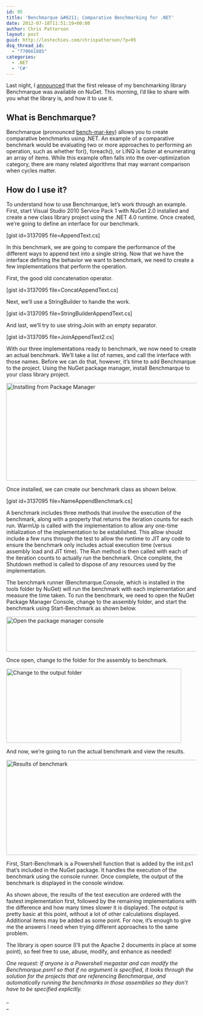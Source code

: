 ```yaml
---
id: 95
title: 'Benchmarque &#8211; Comparative Benchmarking for .NET'
date: 2012-07-18T11:51:19+00:00
author: Chris Patterson
layout: post
guid: http://lostechies.com/chrispatterson/?p=95
dsq_thread_id:
  - "770661885"
categories:
  - .NET
  - 'C#'
---
```

Last night, I [announced](https://twitter.com/phatboyg/status/225429499758641152) that the first release of my benchmarking library Benchmarque was available on NuGet. This morning, I&#8217;d like to share with you what the library is, and how it to use it.

## What is Benchmarque?

Benchmarque (pronounced [bench-mar-key](http://www.bizmarkie.com/)) allows you to create comparative benchmarks using .NET. An example of a comparative benchmark would be evaluating two or more approaches to performing an operation, such as whether for(), foreach(), or LINQ is faster at enumerating an array of items. While this example often falls into the over-optimization category, there are many related algorithms that may warrant comparison when cycles matter.

## How do I use it?

To understand how to use Benchmarque, let&#8217;s work through an example. First, start Visual Studio 2010 Service Pack 1 with NuGet 2.0 installed and create a new class library project using the .NET 4.0 runtime. Once created, we&#8217;re going to define an interface for our benchmark.

[gist id=3137095 file=AppendText.cs]

In this benchmark, we are going to compare the performance of the different ways to append text into a single string. Now that we have the interface defining the behavior we want to benchmark, we need to create a few implementations that perform the operation.

First, the good old concatenation operator.

[gist id=3137095 file=ConcatAppendText.cs]

Next, we&#8217;ll use a StringBuilder to handle the work.

[gist id=3137095 file=StringBuilderAppendText.cs]

And last, we&#8217;ll try to use string.Join with an empty separator.

[gist id=3137095 file=JoinAppendText2.cs]

With our three implementations ready to benchmark, we now need to create an actual benchmark. We&#8217;ll take a list of names, and call the interface with those names. Before we can do that, however, it&#8217;s time to add Benchmarque to the project. Using the NuGet package manager, install Benchmarque to your class library project.

<img src="http://blog.phatboyg.com/wp-content/uploads/2012/07/BenchmarqueInstall.png" alt="Installing from Package Manager" width="582" height="258" border="0" />

Once installed, we can create our benchmark class as shown below.

[gist id=3137095 file=NameAppendBenchmark.cs]

A benchmark includes three methods that involve the execution of the benchmark, along with a property that returns the iteration counts for each run. WarmUp is called with the implementation to allow any one-time initialization of the implementation to be established. This allow should include a few runs through the test to allow the runtime to JIT any code to ensure the benchmark only includes actual execution time (versus assembly load and JIT time). The Run method is then called with each of the iteration counts to actually run the benchmark. Once complete, the Shutdown method is called to dispose of any resources used by the implementation.

The benchmark runner (Benchmarque.Console, which is installed in the tools folder by NuGet) will run the benchmark with each implementation and measure the time taken. To run the benchmark, we need to open the NuGet Package Manager Console, change to the assembly folder, and start the benchmark using Start-Benchmark as shown below.

<img src="http://blog.phatboyg.com/wp-content/uploads/2012/07/PackageManagerConsoleMenu.png" alt="Open the package manager console" width="600" height="92" border="0" />

Once open, change to the folder for the assembly to benchmark.

<img src="http://blog.phatboyg.com/wp-content/uploads/2012/07/BenchmarqueConsoleCD.png" alt="Change to the output folder" width="463" height="196" border="0" />

And now, we&#8217;re going to run the actual benchmark and view the results.

<img src="http://blog.phatboyg.com/wp-content/uploads/2012/07/BenchmarqueResults.png" alt="Results of benchmark" width="600" height="251" border="0" />

First, Start-Benchmark is a Powershell function that is added by the init.ps1 that&#8217;s included in the NuGet package. It handles the execution of the benchmark using the console runner. Once complete, the output of the benchmark is displayed in the console window.

As shown above, the results of the test execution are ordered with the fastest implementation first, followed by the remaining implementations with the difference and how many times slower it is displayed. The output is pretty basic at this point, without a lot of other calculations displayed. Additional items may be added as some point. For now, it&#8217;s enough to give me the answers I need when trying different approaches to the same problem.

The library is open source (I&#8217;ll put the Apache 2 documents in place at some point), so feel free to use, abuse, modify, and enhance as needed! 

_One request: If anyone is a Powershell megastar and can modify the Benchmarque.psm1 so that if no argument is specified, it looks through the solution for the projects that are referencing Benchmarque, and automatically running the benchmarks in those assemblies so they don&#8217;t have to be specified explicitly._

_  
_